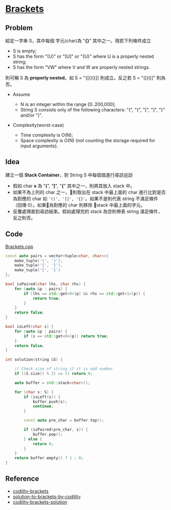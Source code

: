 # [Brackets](https://app.codility.com/programmers/lessons/7-stacks_and_queues/brackets/)

## Problem

給定一字串 S，其中每個 字元(char)為 "**[](){}**" 其中之一。現若下列條件成立

- S is empty;
- S has the form "(U)" or "[U]" or "{U}" where U is a properly nested string;
- S has the form "VW" where V and W are properly nested strings.

則可稱 S 為 **properly nested**。如 S = "{[()()]} 則成立。反之若 S = "([)()]" 則為否。

- Assume
  - N is an integer within the range [0..200,000];
  - String S consists only of the following characters: "(", "{", "[", "]", "}" and/or ")".

- Complexity(worst-case)
  - Time complexity is O(N);
  - Space complexity is O(N) (not counting the storage required for input arguments).

## Idea

建立一個 **Stack Container**，對 String S 中每個值進行尋訪巡訪

- 假如 char **s** 為 "**(**", "**[**", "**{**" 其中之一，則將其放入 stack 中。
- 如果不為上列的 char 之一，則取出在 stack 中最上面的 char 進行比對是否為對應的 char 如 `'()', '[]', '{}'`。如果不是則代表 string 不滿足條件（回傳 0）。如果為對應的 char 則移除 stack 中最上面的字元。
- 反覆處理直到尋訪結束。假如處理完的 stack 為空則帶表 string 滿足條件，反之則否。

## Code

[Brackets.cpp](Brackets.cpp)

```cpp
const auto pairs = vector<tuple<char, char>>{
    make_tuple('(', ')'),
    make_tuple('{', '}'),
    make_tuple('[', ']')
};

bool isPaired(char lhs, char rhs) {
    for (auto &p : pairs) {
        if (lhs == std::get<0>(p) && rhs == std::get<1>(p)) {
            return true;
        }
    }
    return false;
}

bool isLeft(char s) {
    for (auto &p : pairs) {
        if (s == std::get<0>(p)) return true;
    }
    return false;
}

int solution(string &S) {

    // Check size of string if it is odd number
    if ((S.size() % 2) == 1) return 0;

    auto buffer = std::stack<char>();

    for (char s: S) {
        if (isLeft(s)) {
            buffer.push(s);
            continue;
        }

        const auto pre_char = buffer.top();

        if (isPaired(pre_char, s)) {
            buffer.pop();
        } else {
            return 0;
        }
    }
    return buffer.empty() ? 1 : 0;
}
```

## Reference

- [codility-brackets](http://thisthread.blogspot.tw/2014/11/codility-brackets.html)
- [solution-to-brackets-by-codility](https://codesays.com/2014/solution-to-brackets-by-codility/)
- [codility-brackets-solution](https://www.martinkysel.com/codility-brackets-solution/)
